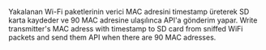 Yakalanan Wi-Fi paketlerinin verici MAC adresini timestamp üreterek SD karta kaydeder ve 90 MAC adresine ulaşılınca API'a gönderim yapar.
Write transmitter's MAC adress with timestamp to SD card from sniffed WiFi packets and send them API when there are 90 MAC adresses.